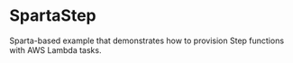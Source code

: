# SpartaStep
Sparta-based example that demonstrates how to provision Step functions with AWS Lambda tasks.
